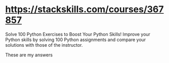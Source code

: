 # https://stackskills.com/courses/367857
Solve 100 Python Exercises to Boost Your Python Skills!
Improve your Python skills by solving 100 Python assignments and compare your solutions with those of the instructor.

These are my answers
